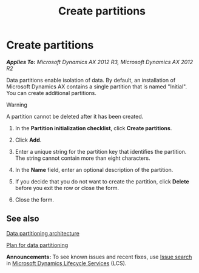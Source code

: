 ﻿---
title: Create partitions
TOCTitle: Create partitions
ms:assetid: eec691f3-ebc8-4420-9fb9-c011f1d56837
ms:mtpsurl: https://technet.microsoft.com/en-us/library/JJ677455(v=AX.60)
ms:contentKeyID: 49384239
ms.date: 04/18/2014
mtps_version: v=AX.60
---

# Create partitions 


_**Applies To:** Microsoft Dynamics AX 2012 R3, Microsoft Dynamics AX 2012 R2_

Data partitions enable isolation of data. By default, an installation of Microsoft Dynamics AX contains a single partition that is named "Initial". You can create additional partitions.


> [!WARNING]
> <P>A partition cannot be deleted after it has been created.</P>



1.  In the **Partition initialization checklist**, click **Create partitions**.

2.  Click **Add**.

3.  Enter a unique string for the partition key that identifies the partition. The string cannot contain more than eight characters.

4.  In the **Name** field, enter an optional description of the partition.

5.  If you decide that you do not want to create the partition, click **Delete** before you exit the row or close the form.

6.  Close the form.

## See also

[Data partitioning architecture](data-partitioning-architecture.md)

[Plan for data partitioning](plan-for-data-partitioning.md)

  
**Announcements:** To see known issues and recent fixes, use [Issue search](http://go.microsoft.com/fwlink/?linkid=389258) in [Microsoft Dynamics Lifecycle Services](http://go.microsoft.com/fwlink/?linkid=306505) (LCS).

